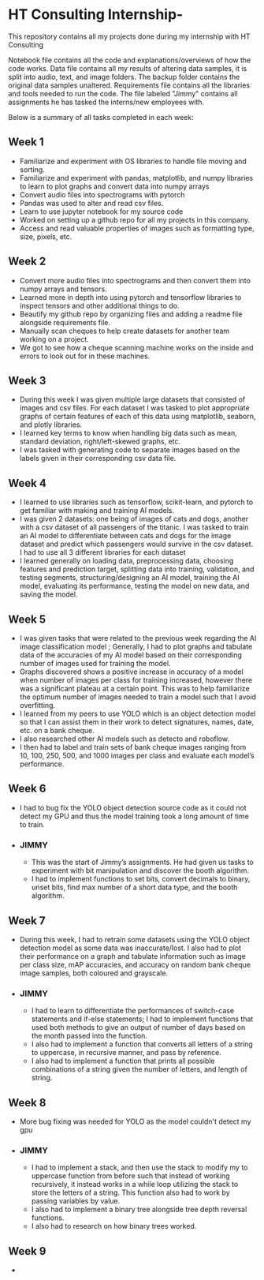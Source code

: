 # HT Consulting Internship-
This repository contains all my projects done during my internship with HT Consulting

Notebook file contains all the code and explanations/overviews of how the code works.
Data file contains all my results of altering data samples, it is split into audio, text, and image folders. The backup folder contains the original data samples unaltered.
Requirements file contains all the libraries and tools needed to run the code.
The file labeled "Jimmy" contains all assignments he has tasked the interns/new employees with.

Below is a summary of all tasks completed in each week:

## Week 1
- Familiarize and experiment with OS libraries to handle file moving and sorting.
- Familiarize and experiment with pandas, matplotlib, and numpy libraries to learn to plot graphs and convert data into numpy arrays
- Convert audio files into spectrograms with pytorch
- Pandas was used to alter and read csv files.
- Learn to use jupyter notebook for my source code
- Worked on setting up a github repo for all my projects in this company.
- Access and read valuable properties of images such as formatting type, size, pixels, etc.

## Week 2
- Convert more audio files into spectrograms and then convert them into numpy arrays and tensors.
- Learned more in depth into using pytorch and tensorflow libraries to inspect tensors and other additional things to do.
- Beautify my github repo by organizing files and adding a readme file alongside requirements file. 
- Manually scan cheques to help create datasets for another team working on a project.
- We got to see how a cheque scanning machine works on the inside and errors to look out for in these machines.

## Week 3
- During this week I was given multiple large datasets that consisted of images and csv files. For each dataset I was tasked to plot appropriate graphs of certain features of each of this data using matplotlib, seaborn,     and plotly libraries.
- I learned key terms to know when handling big data such as mean, standard deviation, right/left-skewed graphs, etc.
- I was tasked with generating code to separate images based on the labels given in their corresponding csv data file.

## Week 4
- I learned to use libraries such as tensorflow, scikit-learn, and pytorch to get familiar with making and training AI models.
- I was given 2 datasets: one being of images of cats and dogs, another with a csv dataset of all passengers of the titanic. I was tasked to train an AI model to differentiate between cats and dogs for the image dataset     and predict which passengers would survive in the csv dataset. I had to use all 3 different libraries for each dataset
- I learned generally on loading data, preprocessing data, choosing features and prediction target, splitting data into training, validation, and testing segments, structuring/designing an AI model, training the AI model,     evaluating its performance, testing the model on new data, and saving the model.

## Week 5
- I was given tasks that were related to the previous week regarding the AI image classification model ; Generally, I had to plot graphs and tabulate data of the accuracies of my AI model based on their corresponding       number of images used for training the model.
- Graphs discovered shows a positive increase in accuracy of a model when number of images per class for training increased, however there was a significant plateau at a certain point. This was to help familiarize the       optimum number of images needed to train a model such that I avoid overfitting.
- I learned from my peers to use YOLO which is an object detection model so that I can assist them in their work to detect signatures, names, date, etc. on a bank cheque.
- I also researched other AI models such as detecto and roboflow.
- I then had to label and train sets of bank cheque images ranging from 10, 100, 250, 500, and 1000 images per class and evaluate each model’s performance.

## Week 6
- I had to bug fix the YOLO object detection source code as it could not detect my GPU and thus the model training took a long amount of time to train.
- ### JIMMY
  - This was the start of Jimmy’s assignments. He had given us tasks to experiment with bit manipulation and discover the booth algorithm.
  - I had to implement functions to set bits, convert decimals to binary, unset bits, find max number of a short data type, and the booth algorithm.

## Week 7
- During this week, I had to retrain some datasets using the YOLO object detection model as some data was inaccurate/lost. I also had to plot their performance on a graph and tabulate information such as image per class     size, mAP accuracies, and accuracy on random bank cheque image samples, both coloured and grayscale.
- ### JIMMY
  - I had to learn to differentiate the performances of switch-case statements and if-else statements; I had to implement functions that used both methods to give an output of number of days based on the month passed into     the function.
  - I also had to implement a function that converts all letters of a string to uppercase, in recursive manner, and pass by reference.
  - I also had to implement a function that prints all possible combinations of a string given the number of letters, and length of string.

## Week 8
- More bug fixing was needed for YOLO as the model couldn't detect my gpu
- ### JIMMY
  - I had to implement a stack, and then use the stack to modify my to uppercase function from before such that instead of working recursively, it instead works in a while loop utilizing the stack to store the letters of      a string. This function also had to work by passing variables by value.
  - I also had to implement a binary tree alongside tree depth reversal functions.
  - I also had to research on how binary trees worked.

## Week 9
-

